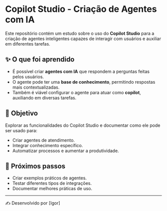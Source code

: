 # Copilot Studio - Criação de Agentes com IA

Este repositório contém um estudo sobre o uso do **Copilot Studio** para a criação de agentes inteligentes capazes de interagir com usuários e auxiliar em diferentes tarefas.

## ✨ O que foi aprendido
- É possível criar **agentes com IA** que respondem a perguntas feitas pelos usuários.  
- O agente pode ter uma **base de conhecimento**, permitindo respostas mais contextualizadas.  
- Também é viável configurar o agente para atuar como **copilot**, auxiliando em diversas tarefas.  

## 📌 Objetivo
Explorar as funcionalidades do Copilot Studio e documentar como ele pode ser usado para:
- Criar agentes de atendimento.  
- Integrar conhecimento específico.  
- Automatizar processos e aumentar a produtividade.  

## 🚀 Próximos passos
- Criar exemplos práticos de agentes.  
- Testar diferentes tipos de integrações.  
- Documentar melhores práticas de uso.  

---

✍️ Desenvolvido por [Igor]  
